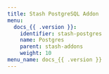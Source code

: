 ```yaml
---
title: Stash PostgreSQL Addon
menu:
  docs_{{ .version }}:
    identifier: stash-postgres
    name: Postgres
    parent: stash-addons
    weight: 10
menu_name: docs_{{ .version }}
---
```

